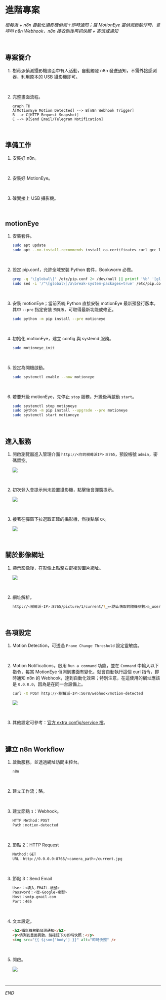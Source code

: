 # 進階專案

_樹莓派 + n8n 自動化攝影機偵測＋即時通知；當 MotionEye 當偵測到動作時，會呼叫 n8n Webhook，n8n 接收到後再抓快照 + 寄信或通知_

<br>

## 專案簡介

1. 樹莓派偵測攝影機畫面中有人活動，自動觸發 n8n 發送通知，不需外接感測器，利用原本的 USB 攝影機即可。

<br>

2. 完整畫面流程。

    ```mermaid
    graph TD
    A[MotionEye Motion Detected] --> B[n8n Webhook Trigger]
    B --> C[HTTP Request Snapshot]
    C --> D[Send Email/Telegram Notification]
    ```

<br>

## 準備工作

1. 安裝好 n8n。

<br>

2. 安裝好 MotionEye。

<br>

3. 確實接上 USB 攝影機。

<br>

## motionEye

1. 安裝套件。

    ```bash
    sudo apt update
    sudo apt --no-install-recommends install ca-certificates curl gcc libjpeg62-turbo-dev libcurl4-openssl-dev libssl-dev -y
    ```

<br>

2. 設定 pip.conf，允許全域安裝 Python 套件，Bookworm 必做。

    ```bash
    grep -q '\[global\]' /etc/pip.conf 2> /dev/null || printf '%b' '[global]\n' | sudo tee -a /etc/pip.conf > /dev/null
    sudo sed -i '/^\[global\]/a\break-system-packages=true' /etc/pip.conf
    ```

<br>

3. 安裝 motionEye；當前系統 Python 直接安裝 motionEye 最新預發行版本，
其中 `--pre` 指定安裝 `預覽版`，可取得最新功能或修正。

    ```bash
    sudo python -m pip install --pre motioneye
    ```

<br>

4. 初始化 motionEye，建立 config 與 systemd 服務。

    ```bash
    sudo motioneye_init
    ```

<br>

5. 設定為開機啟動。

    ```bash
    sudo systemctl enable --now motioneye
    ```

<br>

6. 若要升級 motionEye，先停止 `stop` 服務，升級後再啟動 `start`。

    ```bash
    sudo systemctl stop motioneye
    sudo python -m pip install --upgrade --pre motioneye
    sudo systemctl start motioneye
    ```

<br>

## 進入服務

1. 開啟瀏覽器進入管理介面 `http://<你的樹莓派IP>:8765`，預設帳號 `admin`，密碼留空。

    ![](images/img_25.png)

<br>

2. 初次登入會提示尚未設置攝影機，點擊後會彈窗提示。

    ![](images/img_26.png)

<br>

3. 接著在彈窗下拉選取正確的攝影機，然後點擊 `OK`。

    ![](images/img_27.png)

<br>

## 關於影像網址

1. 顯示影像後，在影像上點擊右鍵複製圖片網址。

    ![](images/img_28.png)

<br>

2. 網址解析。

    ```bash
    http://<樹莓派-IP>:8765/picture/1/current/?_=<防止快取的隨機參數>&_username=admin&_signature=<驗證身份的安全簽章>
    ```

<br>

## 各項設定

1. Motion Detection，可透過 `Frame Change Threshold` 設定靈敏度。

<br>

2. Motion Notifications，啟用 `Run a command` 功能，並在 `Command` 中輸入以下指令，每當 MotionEye 偵測到畫面有變化，就會自動執行這個 curl 指令，即時通知 n8n 的 Webhook，達到自動化效果；特別注意，在這使用的網址應該是 `0.0.0.0`，因為是在同一台設備上。

    ```bash
    curl -X POST http://<樹莓派-IP>:5678/webhook/motion-detected
    ```

    ![](images/img_47.png)

<br>

3. 其他設定可參考：[官方 extra config/service 檔](https://github.com/motioneye-project/motioneye/tree/dev/motioneye/extra)。

<br>

## 建立 n8n Workflow

1. 啟動服務，並透過網址訪問主控台。

    ```bash
    n8n
    ```

<br>

2. 建立工作流；略。

<br>

3. 建立節點 `1`：Webhook。

    ```bash
    HTTP Method：POST
    Path：motion-detected
    ```

<br>

2. 節點 2：HTTP Request

    ```bash
    Method：GET
    URL：http://0.0.0.0:8765/<camera_path>/current.jpg
    ```

<br>

3. 節點 3：Send Email

    ```bash
    User：<填入-EMAIL-帳號>
    Password：<從-Google-複製>
    Host：smtp.gmail.com
    Port：465
    ```

<br>

4. 文本設定。

    ```html
    <h2>攝影機移動偵測通知</h2>
    <p>偵測到畫面異動，請確認下方即時快照：</p>
    <img src="{{ $json['body'] }}" alt="即時快照" />
    ```

<br>

5. 開啟。

    ![](images/img_29.png)

<br>

___

_END_